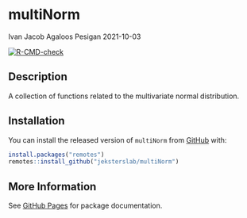 multiNorm
================
Ivan Jacob Agaloos Pesigan
2021-10-03

<!-- README.md is generated from README.Rmd. Please edit that file -->
<!-- badges: start -->

[![R-CMD-check](https://github.com/jeksterslab/multiNorm/workflows/R-CMD-check/badge.svg)](https://github.com/jeksterslab/multiNorm/actions)
<!-- badges: end -->

## Description

A collection of functions related to the multivariate normal
distribution.

## Installation

You can install the released version of `multiNorm` from
[GitHub](https://github.com/jeksterslab/multiNorm) with:

``` r
install.packages("remotes")
remotes::install_github("jeksterslab/multiNorm")
```

## More Information

See [GitHub Pages](https://jeksterslab.github.io/multiNorm/index.html)
for package documentation.
